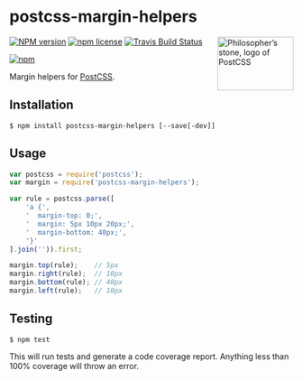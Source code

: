 # postcss-margin-helpers

<img align="right" width="135" height="95"
	title="Philosopher’s stone, logo of PostCSS"
	src="http://postcss.github.io/postcss/logo-leftp.png">

[![NPM version](http://img.shields.io/npm/v/postcss-margin-helpers.svg?style=flat)](https://www.npmjs.org/package/postcss-margin-helpers)
[![npm license](http://img.shields.io/npm/l/postcss-margin-helpers.svg?style=flat-square)](https://www.npmjs.org/package/postcss-margin-helpers)
[![Travis Build Status](https://img.shields.io/travis/jedmao/postcss-margin-helpers.svg?label=unix)](https://travis-ci.org/jedmao/postcss-margin-helpers)

[![npm](https://nodei.co/npm/postcss-margin-helpers.svg?downloads=true)](https://nodei.co/npm/postcss-margin-helpers/)

Margin helpers for [PostCSS](https://github.com/postcss/postcss).

## Installation

```
$ npm install postcss-margin-helpers [--save[-dev]]
```

## Usage

```js
var postcss = require('postcss');
var margin = require('postcss-margin-helpers');

var rule = postcss.parse([
	'a {',
	'  margin-top: 0;',
	'  margin: 5px 10px 20px;',
	'  margin-bottom: 40px;',
	'}'
].join('')).first;

margin.top(rule);    // 5px
margin.right(rule);  // 10px
margin.bottom(rule); // 40px
margin.left(rule);   // 10px
```

## Testing

```
$ npm test
```

This will run tests and generate a code coverage report. Anything less than 100% coverage will throw an error.
